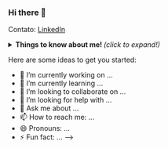 ### Hi there 👋

Contato:
[LinkedIn](https://linkedin.com/in/menezesmario)

<details>
  <summary> <b> Things to know about me! </b> <i>(click to expand!)</i> </summary>
  
  <br>
  
  This is goin to be hidden
</details>

Here are some ideas to get you started:

- 🔭 I’m currently working on ...
- 🌱 I’m currently learning ...
- 👯 I’m looking to collaborate on ...
- 🤔 I’m looking for help with ...
- 💬 Ask me about ...
- 📫 How to reach me: ...
- 😄 Pronouns: ...
- ⚡ Fun fact: ...
-->
